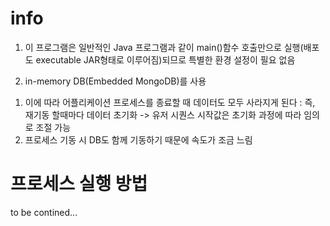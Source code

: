 ##
# info
1. 이 프로그램은 일반적인 Java 프로그램과 같이 main()함수 호출만으로 실행(배포도 executable JAR형태로 이루어짐)되므로
특별한 환경 설정이 필요 없음

2. in-memory DB(Embedded MongoDB)를 사용
1) 이에 따라 어플리케이션 프로세스를 종료할 때 데이터도 모두 사라지게 된다
 : 즉, 재기동 할때마다 데이터 초기화 -> 유저 시퀀스 시작값은 초기화 과정에 따라 임의로 조절 가능
2) 프로세스 기동 시 DB도 함께 기동하기 때문에 속도가 조금 느림

##
# 프로세스 실행 방법
to be contined...